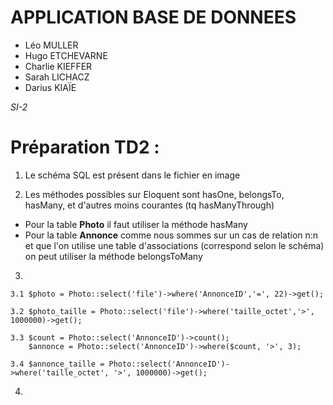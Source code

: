 # APPLICATION BASE DE DONNEES
* Léo MULLER
* Hugo ETCHEVARNE
* Charlie KIEFFER
* Sarah LICHACZ 
* Darius KIAÏE

_SI-2_

# Préparation TD2 :

1. Le schéma SQL est présent dans le fichier en image

2. Les méthodes possibles sur Eloquent sont hasOne, belongsTo, hasMany, et d'autres moins courantes (tq hasManyThrough)
* Pour la table **Photo** il faut utiliser la méthode hasMany
* Pour la table **Annonce** comme nous sommes sur un cas de relation n:n et que l'on utilise une table d'associations (correspond selon le schéma) on peut utiliser la méthode belongsToMany

3.

    3.1 $photo = Photo::select('file')->where('AnnonceID','=', 22)->get();

    3.2 $photo_taille = Photo::select('file')->where('taille_octet','>', 1000000)->get();
	
	3.3 $count = Photo::select('AnnonceID')->count();
		$annonce = Photo::select('AnnonceID')->where($count, '>', 3);
		
	3.4 $annonce_taille = Photo::select('AnnonceID')->where('taille_octet', '>', 1000000)->get();
4.


